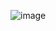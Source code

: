 
![image](https://user-images.githubusercontent.com/18565089/124823286-02552400-df3f-11eb-8ad1-4e6b0efc9a01.png)
